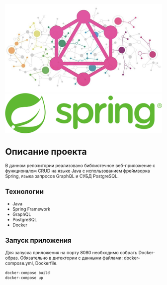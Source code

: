 ![GraphQL.jpg](image%2FGraphQL.jpg)![Spring.png](image%2FSpring.png)
# Описание проекта

В данном репозитории реализовано библиотечное веб-приложение с функционалом CRUD на языке Java с использованием фреймворка Spring, языка запросов GraphQL и СУБД PostgreSQL.

## Технологии

- Java
- Spring Framework
- GraphQL
- PostgreSQL
- Docker

## Запуск приложения

Для запуска приложения на порту 8080 необходимо собрать Docker-образ.
Обязательно в дитектории с данными файлами: docker-compose.yml, Dockerfile.

```Terminal command
docker-compose build
docker-compose up
